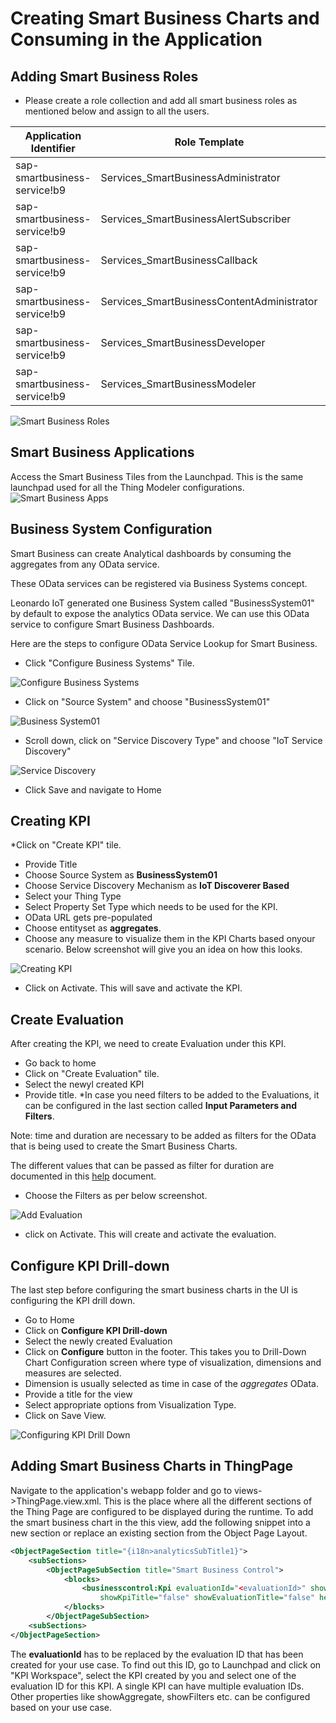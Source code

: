 # Creating Smart Business Charts and Consuming in the Application


## Adding Smart Business Roles
* Please create a role collection and add all smart business roles as mentioned below and assign to all the users.

|Application Identifier|Role Template| Role|
|--|--|--|
|sap-smartbusiness-service!b9|Services_SmartBusinessAdministrator|Services_SmartBusinessAdministrator|
|sap-smartbusiness-service!b9|Services_SmartBusinessAlertSubscriber|Services_SmartBusinessAlertSubscriber|
|sap-smartbusiness-service!b9|Services_SmartBusinessCallback|Services_SmartBusinessCallback|
|sap-smartbusiness-service!b9|Services_SmartBusinessContentAdministrator|Services_SmartBusinessContentAdministrator|
|sap-smartbusiness-service!b9|Services_SmartBusinessDeveloper|Services_SmartBusinessDeveloper|
|sap-smartbusiness-service!b9|Services_SmartBusinessModeler|Services_SmartBusinessModeler|


![Smart Business Roles](images/smbaas-roles.png)

## Smart Business Applications

Access the Smart Business Tiles from the Launchpad. This is the same launchpad used for all the Thing Modeler configurations.
![Smart Business Apps](images/smbaas-apps.png)

## Business System Configuration

Smart Business can create Analytical dashboards by consuming the aggregates from any OData service.

These OData services can be registered via Business Systems concept.

Leonardo IoT generated one Business System called "BusinessSystem01" by default to expose the analytics OData service. We can use this OData service to configure Smart Business Dashboards.

Here are the steps to configure OData Service Lookup for Smart Business.
* Click "Configure Business Systems" Tile.

![Configure Business Systems](images/smbaas-bs.png)
* Click on "Source System" and choose "BusinessSystem01"

![Business System01](images/smbaas-bs1.png)
* Scroll down, click on "Service Discovery Type" and choose "IoT Service Discovery"

![Service Discovery](images/smbaas-sd.png)
* Click Save and navigate to Home



## Creating KPI

*Click on "Create KPI" tile.
* Provide Title
* Choose Source System as **BusinessSystem01** 
* Choose Service Discovery Mechanism as **IoT Discoverer Based**
* Select your Thing Type
* Select Property Set Type which needs to be used for the KPI. 
* OData URL gets pre-populated 
* Choose entityset as **aggregates**.
* Choose any measure to visualize them in the KPI Charts based onyour scenario.
Below screenshot will give you an idea on how this looks.

![Creating KPI](images/smbaas1.png)

* Click on Activate. This will save and activate the KPI.

## Create Evaluation

After creating the KPI, we need to create Evaluation under this KPI. 
* Go back to home
* Click on "Create Evaluation" tile.
* Select the newyl created KPI
* Provide title.
*In case you need filters to be added to the Evaluations, it can be configured in the last section called **Input Parameters and Filters**.

Note: time and duration are necessary to be added as filters for the OData that is being used to create the Smart Business Charts.


The different values that can be passed as filter for duration are documented in this [help](https://help.sap.com/viewer/350cb3262cb8496b9f5e9e8b039b52db/1.73.0.0/en-US/4889f896a14749d581db25666e525ae8.html) document.

* Choose the Filters as per below screenshot.

![Add Evaluation](images/smbaas2.png)

* click on Activate. This will create and activate the evaluation.

## Configure KPI Drill-down

The last step before configuring the smart business charts in the UI is configuring the KPI drill down. 

* Go to Home
* Click on **Configure KPI Drill-down**
* Select the newly created Evaluation
* Click on **Configure** button in the footer. This takes you to Drill-Down Chart Configuration screen where type of visualization, dimensions and measures are selected. 
* Dimension is usually selected as time in case of the *aggregates* OData. 
* Provide a title for the view
* Select appropriate options from Visualization Type.
* Click on Save View.

![Configuring KPI Drill Down](images/smbaas3.png)

## Adding Smart Business Charts in ThingPage

Navigate to the application's webapp folder and go to views->ThingPage.view.xml. This is the place where all the different sections of the Thing Page are configured to be displayed during the runtime. To add the smart business chart in the this view, add the following snippet into a new section or replace an existing section from the Object Page Layout.

```xml
<ObjectPageSection title="{i18n>analyticsSubTitle1}">
	<subSections>
		<ObjectPageSubSection title="Smart Business Control">
			<blocks>
				<businesscontrol:Kpi evaluationId="<evaluationId>" showAggregate="false" showFilters="false" showMiniChart="true" showChart="true"
					showKpiTitle="false" showEvaluationTitle="false" height="700px"/>
			</blocks>
		</ObjectPageSubSection>
	<subSections>
</ObjectPageSection>
```

The **evaluationId** has to be replaced by the evaluation ID that has been created for your use case. To find out this ID, go to Launchpad and click on "KPI Workspace", select the KPI created by you and select one of the evaluation ID for this KPI. A single KPI can have multiple evaluation IDs. Other properties like showAggregate, showFilters etc. can be configured based on your use case.
